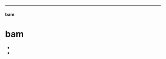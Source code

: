
----

#### bam

# bam

* [](/r/buffalobills) [](/r/miamidolphins) [](/r/patriots) [](/r/nyjets) [](/r/ravens) [](/r/bengals) [](/r/browns) [](/r/steelers) [](/r/texans) [](/r/colts) [](/r/jaguars) [](/r/tennesseetitans) [](/r/denverbroncos) [](/r/kansascitychiefs) [](/r/oaklandraiders) [](/r/chargers)
* [](/r/cowboys) [](/r/nygiants) [](/r/eagles) [](/r/redskins) [](/r/chibears) [](/r/detroitlions) [](/r/greenbaypackers) [](/r/minnesotavikings) [](/r/buccaneers) [](/r/falcons) [](/r/panthers) [](/r/saints) [](/r/azcardinals) [](/r/49ers) [](/r/seahawks) [](/r/stlouisrams)   
